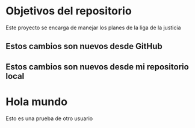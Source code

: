 # Objetivos del repositorio

Este proyecto se encarga de manejar los planes de la liga de la justicia

## Estos cambios son nuevos desde GitHub
## Estos cambios son nuevos desde mi repositorio local


# Hola mundo
Esto es una prueba de otro usuario